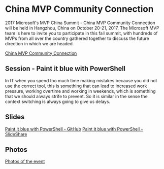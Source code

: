 # China MVP Community Connection
2017 Microsoft's MVP China Summit - China MVP Community Connection will be held in Hangzhou, China on October 20-21, 2017. The Microsoft MVP team is here to invite you to participate in this fall summit, with hundreds of MVPs from all over the country gathered together to discuss the future direction in which we are headed.

[China MVP Community Connection](https://www.microsoft.com/China/MVP/comcamp/2017/index.html)

## Session - Paint it blue with PowerShell
In IT when you spend too much time making mistakes because you did not use the correct tool, this is something that can lead to increased work pressure, working overtime and working in weekends, which is something that we should always strife to prevent. So it is similar in the sense the context switching is always going to give us delays.

## Slides
[Paint it blue with PowerShell - GitHub](https://github.com/jaapbrasser/Events/blob/master/2017-10-21_China_MVP_CC/Paint%20it%20blue%20with%20PowerShell.pdf)
[Paint it blue with PowerShell - SlideShare](https://www.slideshare.net/JaapBrasser/paint-it-blue-with-powershell)

## Photos
[Photos of the event]()
